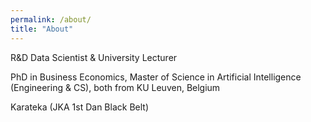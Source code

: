 ```yaml
---
permalink: /about/
title: "About"
---
```


R&D Data Scientist & University Lecturer

PhD in Business Economics, Master of Science in Artificial Intelligence (Engineering & CS), both from KU Leuven, Belgium

Karateka (JKA 1st Dan Black Belt)